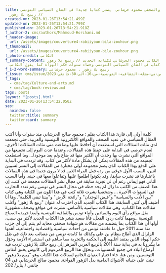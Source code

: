 ```yaml
---
title: الكاتب والصحفي محمود حرشاني  يصدر كتابا جديدا في الشان السياسي التونسي //
  ربيع بلا زهور //
created-on: 2023-01-26T13:54:21.499Z
updated-on: 2023-01-26T13:54:21.799Z
published-on: 2023-01-26T13:54:21.918Z
f_author-2: cms/authors/Mahmoud-Horchani.md
f_header-image:
  url: /assets/images/couverture4-rabiiyoun-bila-zouhour.png
f_thumbnail:
  url: /assets/images/couverture4-rabiiyoun-bila-zouhour.png
f_photo-credit: الكاتب
f_summary-content: مقدمة الكاتب محمود الحرشاني لكتابه الجديد // ربيع بلا زهور //
  وهو كتاب في الشان السياسي التونسي وحصاد سنوات حكم الهواة كما يقول الكاتب
f_1-2-word-summary: ربيع بلا زهور . محمود حرشاني
f_issue: cms/issue/العدد-الثامن-من-مجلة-الثقافيه-التونسية-من-16-الى-30-جانفي-2023.md
f_tags:
  - cms/tag/Culture-and-arts.md
  - cms/tag/book-reviews.md
tags: posts
layout: "[posts].html"
date: 2023-01-26T13:54:22.050Z
seo:
  noindex: false
  twitter:title: summary
  twitter:card: summary
---
```

كلمة أولى إلى قارئ هذا الكتاب بقلم : محمود صالح الحرشاني منذ سنوات وأنا أكتب المقال السياسي في عديد الصحف والمواقع الالكترونية التونسية والعربية، حتى تجمعت لدي مئات المقالات التي استطعت أن أحافظ عليها وضاعت مني مئات المقالات الأخرى، لعدم حرصي في البداية على حفظ هذه المقالات، وعندما عدت اليوم إلى تجميعها من المواقع التي نشرت بها وجدت أن الكثير منها قد ضاع ولم يعد موجودا... وما استطعت تجميعه من هذه المقالات يمكن أن يشكل مادة لأكثر من كتاب. وقد ترددت في البداية على الدفع بهذا الكتاب الذي يضم مجموعة أولى مختارة من المقالات إلى النشر لسببين اثنين، السبب الأول خوفي من ردة فعل القراء الذين قد لا يرون جديدا في هذه المقالات باعتبارها قد نشرت سابقا، وقد يكونوا اطلعوا عليها وتفاعلوا معها في حينه. وأما السبب الثاني فهو إيماني رغم أن لي تجربة سابقة في مجال نشر المقالات مجمعة في كتب. إن هذا الصنف من الكتب ما زال لم يجد حظه في مجال النشر في تونس رغم تعدد التجارب في السنوات الأخيرة … وشخصيا نشرت ثلاثة كتب في هذا اللون من الكتابة وهي كتاب "بين الأدب والسياسة" و"فيض الوجدان" و"رائحة الأرض" و"بيننا تبقى الكلمة". وها أنا أضيف إلى كتبي السابقة، هذا الكتاب الجديد الذي اخترت له عنوان "ربيع بلا زهور" وأغلب مقالات هذا الكتاب، وهي مقالات سياسية بالأساس، نشرت في مواقع وصحف مشهورة مثل مواقع رأي اليوم والميادين وأنباء تونس والثقافية التونسية وأيضا جريدة الصباح التونسية ..ومهما كانت ردود الفعل، فأنا سعيد بنشر هذا الكتاب الجديد لأكثر من سبب، أولها أن هذا الكتاب بما يتضمنه من مقالات هو شهادة صحفي محايد لم ينتم  إلى أي حزب منذ سنة 2011 حول ما عاشته تونس من أحداث سياسية واقتصادية واجتماعية، أهمها الزلزال الذي أطاح بنظام بن علي وكذلك ما كابدته تونس من مصائب بعد ذلك في ظل حكم الهواة الذين يفتقد أغلبهم إلى الحكمة والتجربة مما ساهم في استشراء الأزمة وحوّل ما بشّرونا به في بداية سنة 2011 بالربيع العربي المزهر إلى ربيع حالك بلا زهور، تردت فيه أوضاع البلاد في جميع المستويات، وتحوّل هذا الربيع المزعوم إلى كابوس يخنق أنفاس التونسيين. ومن هنا، جاء  اختيار العنوان الجامع لمقالات هذا الكتاب وهو "ربيع بلا زهور" نبتت على جنباته الأشواك الدامية بدل الزهور الفواحة. محمود صالح الحرشاني في 04 جانفي / يناير/ 202